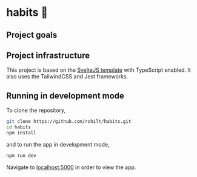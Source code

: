 # habits :repeat:

## Project goals

## Project infrastructure

This project is based on the [SvelteJS template](https://github.com/sveltejs/template) with TypeScript enabled.
It also uses the TailwindCSS and Jest frameworks.

## Running in development mode

To clone the repository,

```bash
git clone https://github.com/rohilt/habits.git
cd habits
npm install
```

and to run the app in development mode, 

```bash
npm run dev
```

Navigate to [localhost:5000](http://localhost:5000) in order to view the app.